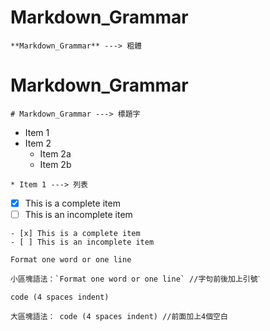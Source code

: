 # **Markdown_Grammar**
```
**Markdown_Grammar** ---> 粗體
```
# Markdown_Grammar
```
# Markdown_Grammar ---> 標題字
```
* Item 1
* Item 2
  * Item 2a
  * Item 2b
```
* Item 1 ---> 列表
```
- [x] This is a complete item
- [ ] This is an incomplete item
```
- [x] This is a complete item
- [ ] This is an incomplete item
```
`Format one word or one line`
```
小區塊語法：`Format one word or one line` //字句前後加上引號ˋ
```
    code (4 spaces indent)
```
大區塊語法： code (4 spaces indent) //前面加上4個空白
```
